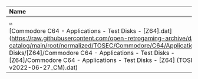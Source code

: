 |Name|Size|
|:---|---:|
|[..](../index.html)|DIR|
|[Commodore C64 - Applications - Test Disks - [Z64].dat](https://raw.githubusercontent.com/open-retrogaming-archive/dat-catalog/main/root/normalized/TOSEC/Commodore/C64/Applications/Test Disks/[Z64]/Commodore C64 - Applications - Test Disks - [Z64]/Commodore C64 - Applications - Test Disks - [Z64] (TOSEC-v2022-06-27_CM).dat)|1292|
